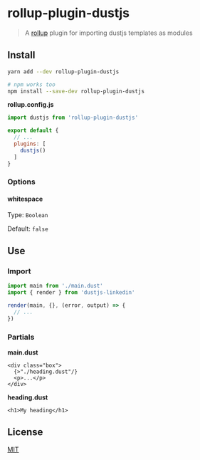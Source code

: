 # rollup-plugin-dustjs

> A [rollup](https://github.com/rollup/rollup) plugin for importing dustjs templates as modules

## Install

```bash
yarn add --dev rollup-plugin-dustjs

# npm works too
npm install --save-dev rollup-plugin-dustjs
```

**rollup.config.js**

```javascript
import dustjs from 'rollup-plugin-dustjs'

export default {
  // ...
  plugins: [
    dustjs()
  ]
}
```

### Options

#### whitespace

Type: `Boolean`

Default: `false`

## Use

### Import

```javascript
import main from './main.dust'
import { render } from 'dustjs-linkedin'

render(main, {}, (error, output) => {
  // ...
})
```

### Partials

**main.dust**

```
<div class="box">
  {>"./heading.dust"/}
  <p>...</p>
</div>
```

**heading.dust**

```
<h1>My heading</h1>
```

## License

[MIT](LICENSE)
